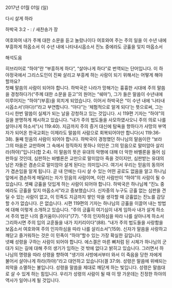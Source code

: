2017년 01월 01일 (일)

다시 살게 하라



하박국 3:2 - : / 새찬송가  장


여호와여 내가 주께 대한 소문을 듣고 놀랐나이다 여호와여 주는 주의 일을 이 수년 내에 부흥하게 하옵소서 이 수년 내에 나타내시옵소서 진노 중에라도 긍휼을 잊지 마옵소서

해석도움





히브리어로 “하야”란 “부흥하게 하다”, “살아나게 하다”로 번역되는 단어입니다. 이 하야정국에서 그리스도인이 진짜 살리고 부흥케 하는 사람이 되기 위해서는 어떻게 해야 할까요?   
첫째 말씀의 사람이 되어야 합니다. 하박국은 나라가 망해가는 흉흉한 시대에 주의 말씀을 경청하다가(“주께 대한 소문을 듣고”의 원어는 “쉐마”), 그가 들은 말씀이 수년내에 이루어지는 “하야”(부흥)을 외치게 되었습니다. 이어서 하박국은 “이 수년 내에 ‘나타내시옵소서’(야다)!”라고 부연합니다. “야다”는 ‘체험적으로 알게 되다’는 뜻으로써, 그는 다시 한번 말씀이 실제가 되는 날을 강청하고 있는 것입니다. 시 119편 기자는 “하야”의 길을 분명하게 제시하고 있습니다. “내가 주의 법도들을 사모하였사오니 주의 의로 나를 살아나게 하소서”(시 119:40). 지금까지 주의 증거 대신에 탐욕을 향하다가 사망의 부역자가 되어온 한국교회는 이제라도 말씀의 사람으로 회복되어야만 합니다(시 119:36-38). 
둘째 믿음의 사람이 되어야 합니다. 하박국이 경청했던 하나님의 말씀이란 “보라 그의 마음은 교만하며 그 속에서 정직하지 못하나 의인은 그의 믿음으로 말미암아 살리라(하야)”입니다(합 2:4). 이 말씀의 뜻은 유대의 악행에 대해 더 악한 바벨론을 들어 심판하실 것인데, 심판하는 바벨론은 교만으로 말미암아 죽을 것이지만, 심판받는 유대의 남은 자들은 겸손으로 말미암아 살게 된다는 의미입니다. 여기서 우리는 믿음의 동의어가 겸손임을 알게 됩니다. 곧 내 안에는 다시 살 수 있는 어떤 공로도 없음을 알고 하나님 앞에서 겸손하게 매달리는 자가 믿음의 사람이며, 이런 사람만이 “하야”의 사람이 될 수 있습니다. 
셋째 긍휼을 덧입게 하는 사람이 되어야 합니다. 하박국은 하나님께 “진노 중에라도 긍휼을 잊지 마옵소서”라고 중보했습니다. 신자중의 누구도 긍휼 없는 심판을 견딜 수 있는 사람이 없고, 이 민족도 지금까지 쌓인 악을 생각할 때 긍휼없는 진노를 감당할 수가 없습니다. 은 없습니다. 시편 119편의 기자는 하나님의 긍휼을 이끌어 내는 방법에 대해 이렇게 소개하고 있습니다. “주의 긍휼히 여기심이 내게 임하사 내가 살게 하소서 주의 법은 나의 즐거움이니이다”(77). “주의 인자하심을 따라 나를 살아나게 하소서 그리하시면 주의 입의 교훈들을 내가 지키리이다”(88). “내가 주의 법도들을 사랑함을 보옵소서 여호와여 주의 인자하심을 따라 나를 살리소서”(159). 신자가 말씀을 사랑하고 깨닫고 즐거워하는 것은 이 민족이 “하야”할수 있는 가장 확실한 길입니다.    
넷째 성령을 구하는 사람이 되어야 합니다. 에스겔은 마른 뼈처럼 된 시체가 하나님의 군대가 되는 길에 대해 주의 생기가 임하는 것 밖에 없다고 밝히고 있습니다. 그러면서 하나님의 명령을 따라 성령을 향하여 “생기야 사방에서부터 와서 이 죽음을 당한 자에게 불어서 살아나게 하라(하야)”라고 대언하고 있습니다(겔 37:9). 성령은 말씀에 위배되는 죄악을 소멸하는 불입니다. 성령을 말씀을 제대로 깨닫게 하는 빛입니다. 성령은 말씀대로 살 수 있게 하는 힘입니다. 우리가 성령의 사람이 될 때 이 땅 가운데는 진정한 하야의 역사가 일어나게 될 것입니다.